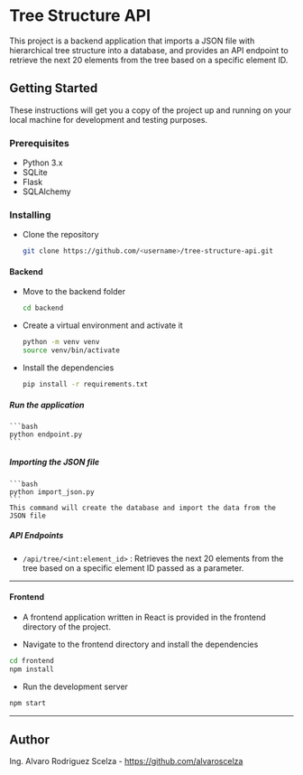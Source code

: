 # Tree Structure API

This project is a backend application that imports a JSON file with hierarchical tree structure into a database, 
and provides an API endpoint to retrieve the next 20 elements from the tree based on a specific element ID.

## Getting Started

These instructions will get you a copy of the project up and running on your local machine for development and testing purposes.

### Prerequisites

- Python 3.x
- SQLite
- Flask
- SQLAlchemy

### Installing

- Clone the repository
    ```bash
    git clone https://github.com/<username>/tree-structure-api.git
    ```

#### Backend

- Move to the backend folder
    ```bash
    cd backend
    ```

- Create a virtual environment and activate it
    ```bash
    python -m venv venv
    source venv/bin/activate
    ```

- Install the dependencies
    ```bash
    pip install -r requirements.txt
    ```

##### Run the application
    ```bash
    python endpoint.py
    ```

##### Importing the JSON file
    ```bash
    python import_json.py
    ```
    This command will create the database and import the data from the JSON file

##### API Endpoints
- `/api/tree/<int:element_id>` : Retrieves the next 20 elements from the tree based on a specific element ID passed as a parameter.

---------------------------------------------------------------------------------

#### Frontend

- A frontend application written in React is provided in the frontend directory of the project.

- Navigate to the frontend directory and install the dependencies
```bash
cd frontend
npm install
```

- Run the development server
```bash
npm start
```

---------------------------------------------------------------------------------

## Author
Ing. Alvaro Rodriguez Scelza - https://github.com/alvaroscelza
